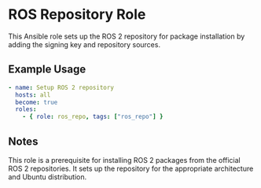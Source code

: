 # ROS Repository Role

This Ansible role sets up the ROS 2 repository for package installation by adding the signing key and repository sources.

## Example Usage

```yaml
- name: Setup ROS 2 repository
  hosts: all
  become: true
  roles:
    - { role: ros_repo, tags: ["ros_repo"] }
```

## Notes

This role is a prerequisite for installing ROS 2 packages from the official ROS 2 repositories. It sets up the repository for the appropriate architecture and Ubuntu distribution.

